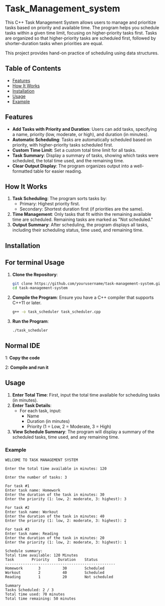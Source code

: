 # Task_Management_system

This C++ Task Management System allows users to manage and prioritize tasks based on priority and available time. The program helps you schedule tasks within a given time limit, focusing on higher-priority tasks first. Tasks are organized so that higher-priority tasks are scheduled first, followed by shorter-duration tasks when priorities are equal.


This project provides hand-on practice of scheduling using data structures.

## Table of Contents

- [Features](#features)
- [How It Works](#how-it-works)
- [Installation](#installation)
- [Usage](#usage)
- [Example](#example)


## Features

- **Add Tasks with Priority and Duration**: Users can add tasks, specifying a name, priority (low, moderate, or high), and duration (in minutes).
- **Automatic Scheduling**: Tasks are automatically scheduled based on priority, with higher-priority tasks scheduled first.
- **Custom Time Limit**: Set a custom total time limit for all tasks.
- **Task Summary**: Display a summary of tasks, showing which tasks were scheduled, the total time used, and the remaining time.
- **Clear Output Display**: The program organizes output into a well-formatted table for easier reading.

## How It Works

1. **Task Scheduling**: The program sorts tasks by:
   - Primary: Highest priority first.
   - Secondary: Shortest duration first (if priorities are the same).
2. **Time Management**: Only tasks that fit within the remaining available time are scheduled. Remaining tasks are marked as "Not scheduled."
3. **Output Summary**: After scheduling, the program displays all tasks, including their scheduling status, time used, and remaining time.

## Installation
## For terminal Usage
1. **Clone the Repository**:
    ```bash
    git clone https://github.com/yourusername/task-management-system.git
    cd task-management-system
    ```

2. **Compile the Program**:
    Ensure you have a C++ compiler that supports C++11 or later.

    ```bash
    g++ -o task_scheduler task_scheduler.cpp
    ```

3. **Run the Program**:
    ```bash
    ./task_scheduler
    ```

## Normal IDE
1: **Copy the code**

2: **Compile and run it**

## Usage

1. **Enter Total Time**: First, input the total time available for scheduling tasks (in minutes).
2. **Enter Task Details**:
   - For each task, input:
     - Name
     - Duration (in minutes)
     - Priority (1 = Low, 2 = Moderate, 3 = High)
3. **View Schedule Summary**: The program will display a summary of the scheduled tasks, time used, and any remaining time.

### Example

```
WELCOME TO TASK MANAGEMENT SYSTEM

Enter the total time available in minutes: 120

Enter the number of tasks: 3

For task #1
Enter task name: Homework
Enter the duration of the task in minutes: 30
Enter the priority (1: low, 2: moderate, 3: highest): 3

For task #2
Enter task name: Workout
Enter the duration of the task in minutes: 40
Enter the priority (1: low, 2: moderate, 3: highest): 2

For task #3
Enter task name: Reading
Enter the duration of the task in minutes: 20
Enter the priority (1: low, 2: moderate, 3: highest): 1

Schedule summary:
Total time available: 120 Minutes
Task        Priority    Duration    Status
--------------------------------------------------
Homework       3          30        Scheduled
Workout        2          40        Scheduled
Reading        1          20        Not scheduled

Summary
Tasks Scheduled: 2 / 3
Total time used: 70 minutes
Total time remaining: 50 minutes
```
